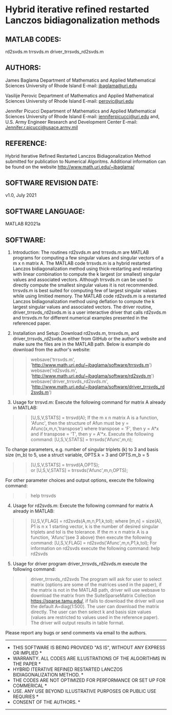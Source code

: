 # Hybrid iterative refined restarted Lanczos bidiagonalization methods

MATLAB CODES:
------------
rd2svds.m
trrsvds.m
driver_trrsvds_rd2svds.m 

AUTHORS:
-------
James Baglama
Department of Mathematics and Applied Mathematical Sciences
University of Rhode Island
E-mail: jbaglama@uri.edu

Vasilije Perovic
Department of Mathematics and Applied Mathematical Sciences
University of Rhode Island
E-mail: perovic@uri.edu

Jennifer Picucci
Department of Mathematics and Applied Mathematical Sciences
University of Rhode Island
E-mail: jenniferpicucci@uri.edu and,
U.S. Army Engineer Research and Development Center
E-mail: Jennifer.r.picucci@usace.army.mil

REFERENCE:
---------
Hybrid Iterative Refined Restarted Lanczos Bidiagonalization Method 
submitted for publication to Numerical Algoritms. Additional 
information can be found on the website
http://www.math.uri.edu/~jbaglama/

SOFTWARE REVISION DATE:
----------------------
v1.0, July 2021

SOFTWARE LANGUAGE:
-----------------
MATLAB R2021a

SOFTWARE:
--------
1. Introduction:
The routines rd2svds.m and trrsvds.m are MATLAB programs for computing a few singular 
values and singular vectors of a m x n matrix A. The MATLAB code trrsvds.m is a hybrid 
restarted Lanczos bidiagonalization method using thick-restarting and restarting with 
linear combination to compute the k largest (or smallest) singular values and associated 
vectors. Although trrsvds.m can be used to directly compute the 
smallest singular values it is not recommended. trrsvds.m is best suited 
for computing few of largest singular values while using limitied memory. 
The MATLAB code rd2svds.m is a restarted Lanczos bidiagonalization method 
using deflation to compute the k largest singular values and associated vectors. 
The driver routine, driver_trrsvds_rd2svds.m is a user interactive driver that calls
rd2svds.m and trrsvds.m for different numerical examples presented in the referenced paper. 

2. Installation and Setup:
Download rd2svds.m, trrsvds.m, and driver_trrsvds_rd2svds.m either from GitHub or the author's website and make sure
the files are in the MATLAB path. Below is example do download from the author's website: 
>> websave('trrsvds.m', 'http://www.math.uri.edu/~jbaglama/software/trrsvds.m')
>> websave('rd2svds.m', 'http://www.math.uri.edu/~jbaglama/software/rd2svds.m')
>> websave('driver_trrsvds_rd2svds.m', 'http://www.math.uri.edu/~jbaglama/software/driver_trrsvds_rd2svds.m')

3. Usage for trrsvd.m:
Execute the following command for matrix A already in MATLAB:
>> [U,S,V,STATS] = trrsvd(A); 
If the m x n matrix A is a function, 'Afunc',  then the structure of Afun
must be y = Afunc(x,m,n,'transpose') where  transpose = 'F', 
then y = A*x and if transpose = 'T', then y = A'*x.
Execute the following command:
>> [U,S,V,STATS] = trrsvds('Afunc',m,n);

To change parameters, e.g. number of singular triplets (k) to 3 and basis size (m_b) 
to 5, use a struct variable, OPTS.k = 3 and OPTS.m_b = 5
>> [U,S,V,STATS] = trrsvd(A,OPTS);   
or 
>> [U,S,V,STATS] = trrsvds('Afunc',m,n,OPTS);

For other parameter choices and output options, execute the following command:
>> help trrsvds

4. Usage for rd2svds.m:
Execute the following command for matrix A already in MATLAB:
>> [U,S,V,FLAG] = rd2svds(A,m,n,P1,k,tol);
where [m,n] = size(A), P1 is n x 1 starting vector, k is the number of
desired singular triplets and tol is the tolerance.
If the m x n matrix A is a function, 'Afunc'(see 3 above) then 
execute the following command:
>> [U,S,V,FLAG] = rd2svds('Afunc',m,n,P1,k,tol);
For information on rd2svds execute the following command:
>> help rd2svds

5. Usage for driver program driver_trrsvds_rd2svds.m
execute the following command:
>> driver_trrsvds_rd2svds
The program will ask for user to select matrix (options are some of the matrices 
used in the paper), if the matrix is not in the MATLAB path, driver will use 
websave to download the matrix from the SuiteSparseMatrix Collection 
https://sparse.tamu.edu/, if fails to download the driver  will use the 
default A=diag(1:500). The user can download the matrix directly. The user can then 
select k and basis size values (values are restricted to values used in the reference 
paper). The driver will output results in table format.

Please report any bugs or send comments via email to the authors.

***************************************************************************
* THIS SOFTWARE IS BEING PROVIDED "AS IS", WITHOUT ANY EXPRESS OR IMPLIED *
* WARRANTY. ALL CODES ARE ILLUSTRATIONS OF THE ALGORITHMS IN THE PAPER    *
* HYBRID ITERATIVE REFINED RESTARTED LANCZOS BIDIAGONALIZATION METHOD.    *
* THE CODES ARE NOT OPTIMIZED FOR PERFORMANCE OR SET UP FOR COMMERICAL    *
* USE. ANY USE BEYOND ILLUSTRATIVE PURPOSES OR PUBLIC USE REQURIES        *
* CONSENT OF THE AUTHORS.                                                 *
***************************************************************************
